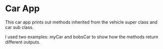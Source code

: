 # Car App

This car app prints out methods inherited from the vehicle super class and car sub class.

I used two examples: myCar and bobsCar to show how the methods return different outputs.
